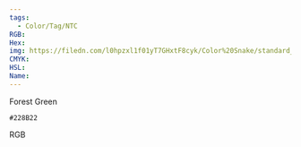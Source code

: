 ```yaml
---
tags:
  - Color/Tag/NTC
RGB:
Hex:
img: https://filedn.com/l0hpzxl1f01yT7GHxtF8cyk/Color%20Snake/standard_csv_to_svg/%23/228B22.svg
CMYK:
HSL:
Name:
---
```

Forest Green
```palette
#228B22
```
RGB
